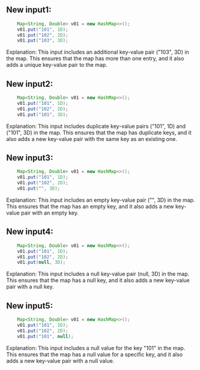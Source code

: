 ## New input1:
```java
    Map<String, Double> v01 = new HashMap<>();
    v01.put("101", 1D);
    v01.put("102", 2D);
    v01.put("103", 3D);
```
Explanation: This input includes an additional key-value pair ("103", 3D) in the map. This ensures that the map has more than one entry, and it also adds a unique key-value pair to the map.

## New input2:
```java
    Map<String, Double> v01 = new HashMap<>();
    v01.put("101", 1D);
    v01.put("102", 2D);
    v01.put("101", 3D);
```
Explanation: This input includes duplicate key-value pairs ("101", 1D) and ("101", 3D) in the map. This ensures that the map has duplicate keys, and it also adds a new key-value pair with the same key as an existing one.

## New input3:
```java
    Map<String, Double> v01 = new HashMap<>();
    v01.put("101", 1D);
    v01.put("102", 2D);
    v01.put("", 3D);
```
Explanation: This input includes an empty key-value pair ("", 3D) in the map. This ensures that the map has an empty key, and it also adds a new key-value pair with an empty key.

## New input4:
```java
    Map<String, Double> v01 = new HashMap<>();
    v01.put("101", 1D);
    v01.put("102", 2D);
    v01.put(null, 3D);
```
Explanation: This input includes a null key-value pair (null, 3D) in the map. This ensures that the map has a null key, and it also adds a new key-value pair with a null key.

## New input5:
```java
    Map<String, Double> v01 = new HashMap<>();
    v01.put("101", 1D);
    v01.put("102", 2D);
    v01.put("101", null);
```
Explanation: This input includes a null value for the key "101" in the map. This ensures that the map has a null value for a specific key, and it also adds a new key-value pair with a null value.
